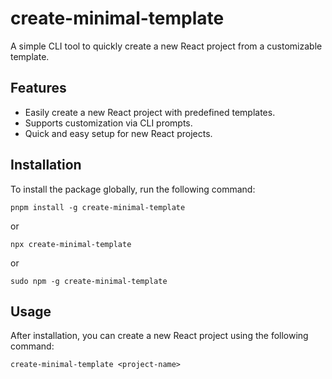 # create-minimal-template

A simple CLI tool to quickly create a new React project from a customizable template.

## Features

- Easily create a new React project with predefined templates.
- Supports customization via CLI prompts.
- Quick and easy setup for new React projects.

## Installation

To install the package globally, run the following command:

`pnpm install -g create-minimal-template`

or

`npx create-minimal-template`

or

`sudo npm -g create-minimal-template`

## Usage

After installation, you can create a new React project using the following command:

`create-minimal-template <project-name>`
